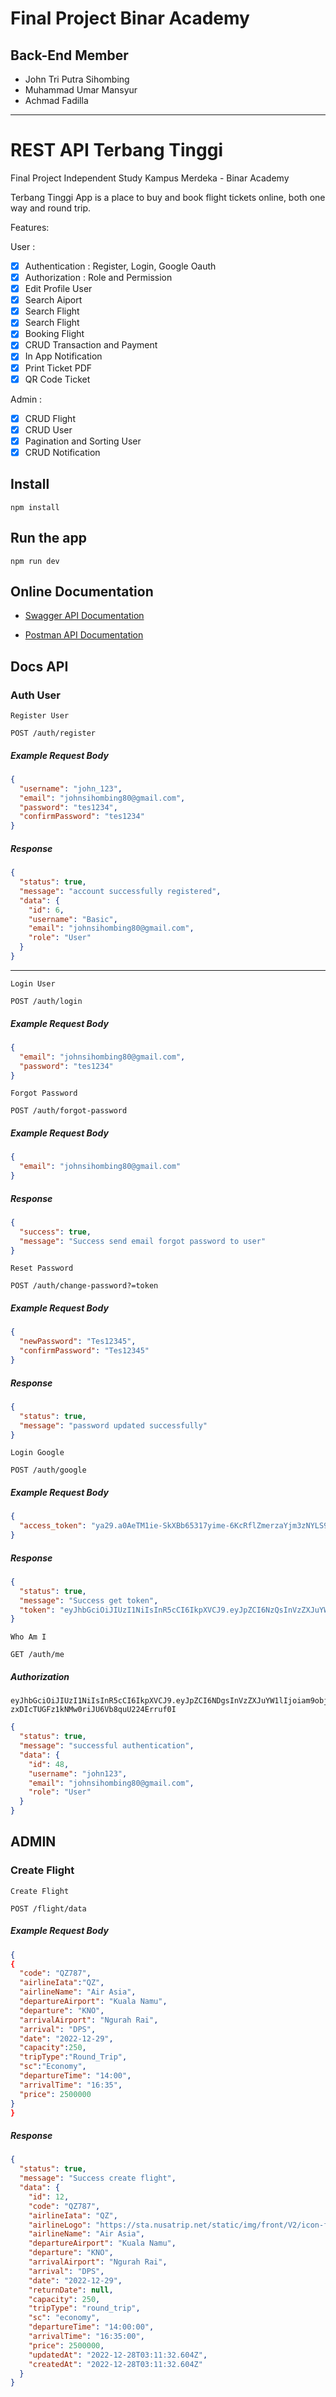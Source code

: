 # Final Project Binar Academy

## Back-End Member

- John Tri Putra Sihombing
- Muhammad Umar Mansyur
- Achmad Fadilla

---

# REST API Terbang Tinggi

Final Project Independent Study Kampus Merdeka - Binar Academy

Terbang Tinggi App is a place to buy and book flight tickets online, both one way and round trip.

Features:

User :

- [x] Authentication : Register, Login, Google Oauth
- [x] Authorization : Role and Permission
- [x] Edit Profile User
- [x] Search Aiport
- [x] Search Flight
- [x] Search Flight
- [x] Booking Flight
- [x] CRUD Transaction and Payment
- [x] In App Notification
- [x] Print Ticket PDF
- [x] QR Code Ticket

Admin :

- [x] CRUD Flight
- [x] CRUD User
- [x] Pagination and Sorting User
- [x] CRUD Notification

## Install

    npm install

## Run the app

    npm run dev

## Online Documentation

- [Swagger API Documentation](https://terbangtinggi-api-staging.km3ggwp.com/api/docs/)

- [Postman API Documentation](https://documenter.getpostman.com/view/23103147/2s8YsxurAy)

## Docs API

### Auth User

`Register User`

```http
POST /auth/register
```

##### Example Request Body

```json
{
  "username": "john_123",
  "email": "johnsihombing80@gmail.com",
  "password": "tes1234",
  "confirmPassword": "tes1234"
}
```

##### Response

```json
{
  "status": true,
  "message": "account successfully registered",
  "data": {
    "id": 6,
    "username": "Basic",
    "email": "johnsihombing80@gmail.com",
    "role": "User"
  }
}
```

---

`Login User`

```http
POST /auth/login
```

##### Example Request Body

```json
{
  "email": "johnsihombing80@gmail.com",
  "password": "tes1234"
}
```

`Forgot Password`

```http
POST /auth/forgot-password
```

##### Example Request Body

```json
{
  "email": "johnsihombing80@gmail.com"
}
```

##### Response

```json
{
  "success": true,
  "message": "Success send email forgot password to user"
}
```

`Reset Password`

```http
POST /auth/change-password?=token
```

##### Example Request Body

```json
{
  "newPassword": "Tes12345",
  "confirmPassword": "Tes12345"
}
```

##### Response

```json
{
  "status": true,
  "message": "password updated successfully"
}
```

`Login Google`

```http
POST /auth/google
```

##### Example Request Body

```json
{
  "access_token": "ya29.a0AeTM1ie-SkXBb65317yime-6KcRflZmerzaYjm3zNYLS9Y5wjk2u-EVluXQj8yr8Xpp5rtQTjcCKYkomi1qzewcJHJsmPWgPN3fLRBzIYcqXlY2nARlIpFHLMz8VRN2fK3UZyRSQhFy8FmZI9HNFACE1tVg3aCgYKAcoSARISFQHWtWOmfJ8BdPCdMrNouJcD0JcWWg0163"
}
```

##### Response

```json
{
  "status": true,
  "message": "Success get token",
  "token": "eyJhbGciOiJIUzI1NiIsInR5cCI6IkpXVCJ9.eyJpZCI6NzQsInVzZXJuYW1lIjoiS29tIEJfSm9obiBUcmkgUHV0cmFfIDA1MCIsImVtYWlsIjoiam9obnRyaXNpaG9tYmluZ0BnbWFpbC5jb20iLCJ1c2VyX3R5cGUiOiJHb29nbGUiLCJpYXQiOjE2NzAwNTY0ODV9.89ueO3ZEKGZL-ihkIVYFkN4rCH1b5Dh_R3k42QHBwZk"
}
```

`Who Am I`

```http
GET /auth/me
```

##### Authorization

```
eyJhbGciOiJIUzI1NiIsInR5cCI6IkpXVCJ9.eyJpZCI6NDgsInVzZXJuYW1lIjoiam9objEyMyIsImVtYWlsIjoiam9obnNpaG9tYmluZzgwQGdtYWlsLmNvbSIsInJvbGUiOiJVc2VyIiwidXNlcl90eXBlIjoiQmFzaWMiLCJpc192ZXJpZmllZCI6MSwiaWF0IjoxNjcxMDAwNjc0fQ.KD0n4-zxDIcTUGFz1kNMw0riJU6Vb8quU224Erruf0I
```

```json
{
  "status": true,
  "message": "successful authentication",
  "data": {
    "id": 48,
    "username": "john123",
    "email": "johnsihombing80@gmail.com",
    "role": "User"
  }
}
```

## ADMIN

### Create Flight

`Create Flight`

```http
POST /flight/data
```

##### Example Request Body

```json
{
{
  "code": "QZ787",
  "airlineIata":"QZ",
  "airlineName": "Air Asia",
  "departureAirport": "Kuala Namu",
  "departure": "KNO",
  "arrivalAirport": "Ngurah Rai",
  "arrival": "DPS",
  "date": "2022-12-29",
  "capacity":250,
  "tripType":"Round_Trip",
  "sc":"Economy",
  "departureTime": "14:00",
  "arrivalTime": "16:35",
  "price": 2500000
}
}
```

##### Response

```json
{
  "status": true,
  "message": "Success create flight",
  "data": {
    "id": 12,
    "code": "QZ787",
    "airlineIata": "QZ",
    "airlineLogo": "https://sta.nusatrip.net/static/img/front/V2/icon-flight/QZ.png",
    "airlineName": "Air Asia",
    "departureAirport": "Kuala Namu",
    "departure": "KNO",
    "arrivalAirport": "Ngurah Rai",
    "arrival": "DPS",
    "date": "2022-12-29",
    "returnDate": null,
    "capacity": 250,
    "tripType": "round_trip",
    "sc": "economy",
    "departureTime": "14:00:00",
    "arrivalTime": "16:35:00",
    "price": 2500000,
    "updatedAt": "2022-12-28T03:11:32.604Z",
    "createdAt": "2022-12-28T03:11:32.604Z"
  }
}
```
